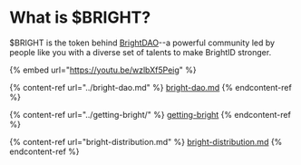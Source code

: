 # What is $BRIGHT?

$BRIGHT is the token behind [BrightDAO](../bright-dao.md)--a powerful community led by people like you with a diverse set of talents to make BrightID stronger.

{% embed url="https://youtu.be/wzlbXf5Peig" %}



{% content-ref url="../bright-dao.md" %}
[bright-dao.md](../bright-dao.md)
{% endcontent-ref %}

{% content-ref url="../getting-bright/" %}
[getting-bright](../getting-bright/)
{% endcontent-ref %}

{% content-ref url="bright-distribution.md" %}
[bright-distribution.md](bright-distribution.md)
{% endcontent-ref %}

